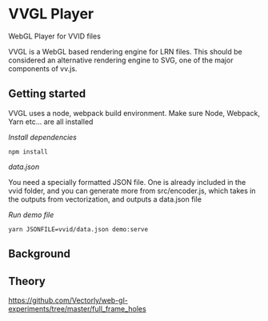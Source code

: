 # VVGL Player

WebGL Player for VVID files

VVGL is a WebGL based rendering engine for LRN files. This should be considered an alternative rendering engine to SVG, one of the major components of vv.js.

## Getting started

VVGL uses a node, webpack build environment. Make sure Node, Webpack, Yarn etc... are all installed

*Install dependencies*

    npm install


*data.json*

You need a specially formatted JSON file. One is already included in the vvid folder, and you can generate more from src/encoder.js, which takes in the outputs from vectorization, and outputs a data.json file


*Run demo file*


    yarn JSONFILE=vvid/data.json demo:serve



## Background


## Theory



https://github.com/Vectorly/web-gl-experiments/tree/master/full_frame_holes